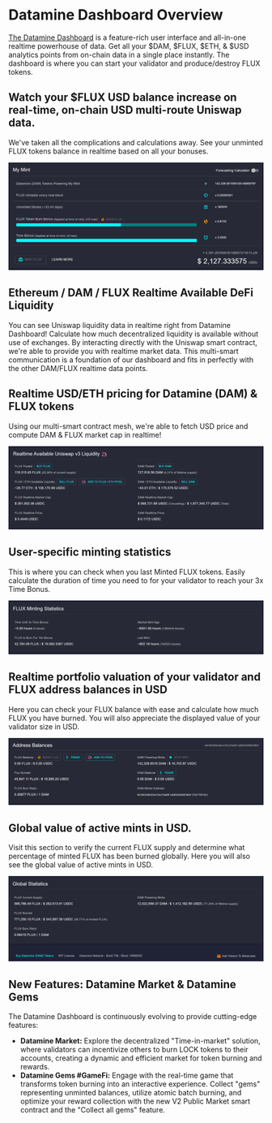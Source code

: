 # Datamine Dashboard Overview

[The Datamine Dashboard](https://datamine-crypto.github.io/dashboard/) is a feature-rich user interface and all-in-one realtime powerhouse of data. Get all your $DAM, $FLUX, $ETH, & $USD analytics points from on-chain data in a single place instantly. The dashboard is where you can start your validator and produce/destroy FLUX tokens.

## Watch your $FLUX USD balance increase on real-time, on-chain USD multi-route Uniswap data.
We've taken all the complications and calculations away. See your unminted FLUX tokens balance in realtime based on all your bonuses.

![Dashboard](../../helpArticles/assets/images/pngs/dashboard/dashboard1.png)

## Ethereum / DAM / FLUX Realtime Available DeFi Liquidity
You can see Uniswap liquidity data in realtime right from Datamine Dashboard! Calculate how much decentralized liquidity is available without use of exchanges. By interacting directly with the Uniswap smart contract, we're able to provide you with realtime market data. This multi-smart communication is a foundation of our dashboard and fits in perfectly with the other DAM/FLUX realtime data points. 

## Realtime USD/ETH pricing for Datamine (DAM) & FLUX tokens
Using our multi-smart contract mesh, we're able to fetch USD price and compute DAM & FLUX market cap in realtime! 

![Dashboard](../../helpArticles/assets/images/pngs/dashboard/dashboard2.png)

## User-specific minting statistics 
This is where you can check when you last Minted FLUX tokens. Easily calculate the duration of time you need to for your validator to reach your 3x Time Bonus.

![Dashboard](../../helpArticles/assets/images/pngs/dashboard/dashboard3.png)

## Realtime portfolio valuation of your validator and FLUX address balances in USD
Here you can check your FLUX balance with ease and calculate how much FLUX you have burned. You will also appreciate the displayed value of your validator size in USD.

![Dashboard](../../helpArticles/assets/images/pngs/dashboard/dashboard4.png)

## Global value of active mints in USD.
Visit this section to verify the current FLUX supply and determine what percentage of minted FLUX has been burned globally. Here you will also see the global value of active mints in USD.

![Dashboard](../../helpArticles/assets/images/pngs/dashboard/dashboard5.png)

## New Features: Datamine Market & Datamine Gems

The Datamine Dashboard is continuously evolving to provide cutting-edge features:

*   **Datamine Market:** Explore the decentralized "Time-in-market" solution, where validators can incentivize others to burn LOCK tokens to their accounts, creating a dynamic and efficient market for token burning and rewards.
*   **Datamine Gems #GameFi:** Engage with the real-time game that transforms token burning into an interactive experience. Collect "gems" representing unminted balances, utilize atomic batch burning, and optimize your reward collection with the new V2 Public Market smart contract and the "Collect all gems" feature.